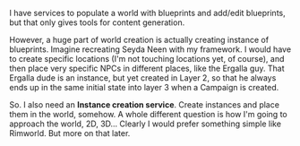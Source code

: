 I have services to populate a world with blueprints and add/edit blueprints, but that only gives tools for content generation.

However, a huge part of world creation is actually creating instance of blueprints. Imagine recreating Seyda Neen with my framework. I would have to create specific locations (I'm not touching locations yet, of course), and then place very specific NPCs in different places, like the Ergalla guy. That Ergalla dude is an instance, but yet created in Layer 2, so that he always ends up in the same initial state into layer 3 when a Campaign is created.

So.
I also need an **Instance creation service**. Create instances and place them in the world, somehow. A whole different question is how I'm going to approach the world, 2D, 3D... Clearly I would prefer something simple like Rimworld. But more on that later.